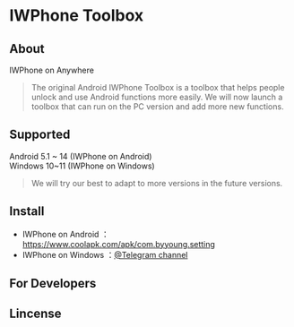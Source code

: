 # IWPhone Toolbox

## About
IWPhone on Anywhere
>The original Android IWPhone Toolbox is a toolbox that helps people unlock and use Android functions more easily. We will now launch a toolbox that can run on the PC version and add more new functions.

## Supported
Android 5.1 ~ 14 (IWPhone on Android)  
Windows 10~11 (IWPhone on Windows)
>We will try our best to adapt to more versions in the future versions.

## Install
- IWPhone on Android ：https://www.coolapk.com/apk/com.byyoung.setting
- IWPhone on Windows ：[@Telegram channel](https://t.me/haothirteen)

## For Developers


## Lincense
